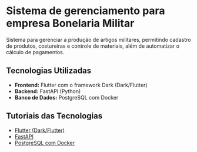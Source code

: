 # Sistema de gerenciamento para empresa Bonelaria Militar

Sistema para gerenciar a produção de artigos militares, permitindo cadastro de produtos, costureiras e controle de materiais, além de automatizar o cálculo de pagamentos.

## Tecnologias Utilizadas

- **Frontend:** Flutter com o framework Dark (Dark/Flutter)
- **Backend:** FastAPI (Python)
- **Banco de Dados:** PostgreSQL com Docker

## Tutoriais das Tecnologias

- [Flutter (Dark/Flutter)](https://www.youtube.com/playlist?list=PLMdYygf53DP5H-svtc_FFhXuentwmLCFH)
- [FastAPI](https://www.youtube.com/playlist?list=PLJHVw_wMqnI-eX95g9U_W941l_yWsIDIL)
- [PostgreSQL com Docker](https://www.youtube.com/watch?v=KlbL-8CEjN0)